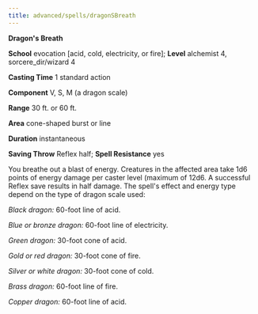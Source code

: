```yaml
---
title: advanced/spells/dragonSBreath
---
```

 **Dragon's Breath**

**School** evocation [acid, cold, electricity, or fire]; **Level** alchemist 4, sorcere_dir/wizard 4

**Casting Time** 1 standard action

**Component** V, S, M (a dragon scale)

**Range** 30 ft. or 60 ft.

**Area** cone-shaped burst or line

**Duration** instantaneous

**Saving Throw** Reflex half; **Spell Resistance** yes

You breathe out a blast of energy. Creatures in the affected area take 1d6 points of energy damage per caster level (maximum of 12d6. A successful Reflex save results in half damage. The spell's effect and energy type depend on the type of dragon scale used:

_Black dragon:_ 60-foot line of acid.

_Blue or bronze dragon:_ 60-foot line of electricity.

_Green dragon:_ 30-foot cone of acid.

_Gold or red dragon:_ 30-foot cone of fire.

_Silver or white dragon:_ 30-foot cone of cold.

_Brass dragon:_ 60-foot line of fire.

_Copper dragon:_ 60-foot line of acid.

